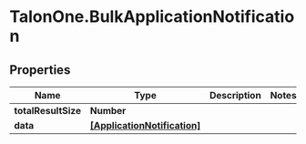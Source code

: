 # TalonOne.BulkApplicationNotification

## Properties

Name | Type | Description | Notes
------------ | ------------- | ------------- | -------------
**totalResultSize** | **Number** |  | 
**data** | [**[ApplicationNotification]**](ApplicationNotification.md) |  | 


